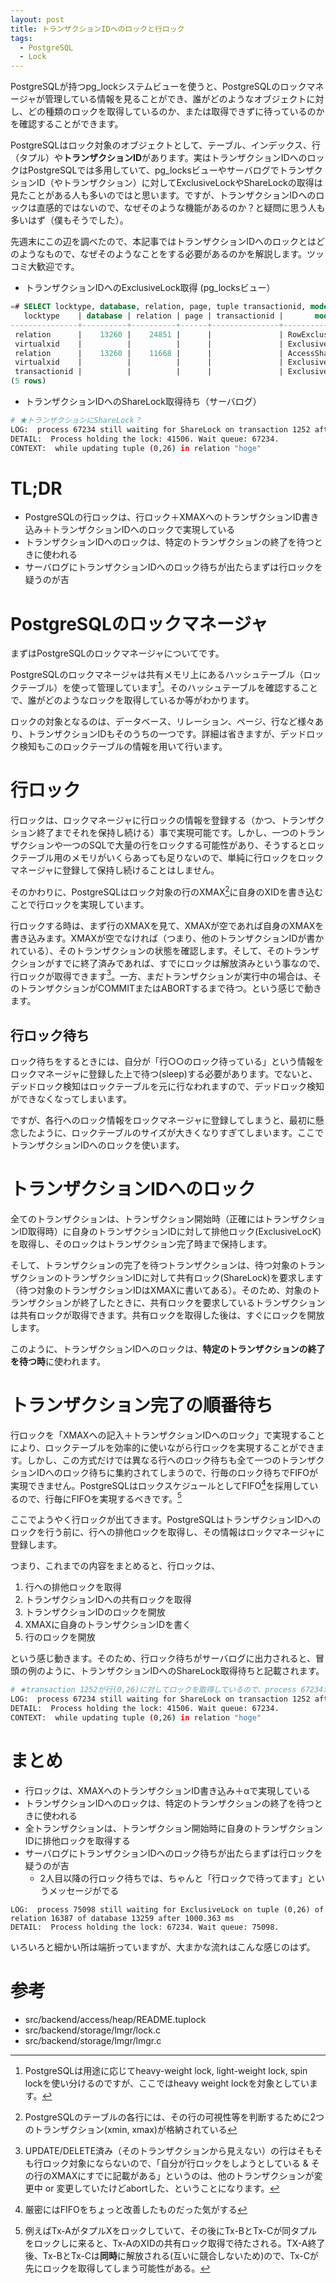 ```yaml
---
layout: post
title: トランザクションIDへのロックと行ロック
tags:
  - PostgreSQL
  - Lock
---
```


PostgreSQLが持つpg\_lockシステムビューを使うと、PostgreSQLのロックマネージャが管理している情報を見ることができ、誰がどのようなオブジェクトに対し、どの種類のロックを取得しているのか、または取得できずに待っているのかを確認することができます。

PostgreSQLはロック対象のオブジェクトとして、テーブル、インデックス、行（タプル）や**トランザクションID**があります。実はトランザクションIDへのロックはPostgreSQLでは多用していて、pg\_locksビューやサーバログでトランザクションID（やトランザクション）に対してExclusiveLockやShareLockの取得は見たことがある人も多いのではと思います。ですが、トランザクションIDへのロックは直感的ではないので、なぜそのような機能があるのか？と疑問に思う人も多いはず（僕もそうでした）。

先週末にこの辺を調べたので、本記事ではトランザクションIDへのロックとはどのようなもので、なぜそのようなことをする必要があるのかを解説します。ツッコミ大歓迎です。

* トランザクションIDへのExclusiveLock取得 (pg\_locksビュー）

```sql
=# SELECT locktype, database, relation, page, tuple transactionid, mode, granted FROM pg_locks;
   locktype    | database | relation | page | transactionid |       mode       | granted
---------------+----------+----------+------+---------------+------------------+---------
 relation      |    13260 |    24851 |      |               | RowExclusiveLock | t
 virtualxid    |          |          |      |               | ExclusiveLock    | t
 relation      |    13260 |    11668 |      |               | AccessShareLock  | t
 virtualxid    |          |          |      |               | ExclusiveLock    | t
 transactionid |          |          |      |               | ExclusiveLock    | t        --★トランザクションIDにExclusiveLock？
(5 rows)
```

* トランザクションIDへのShareLock取得待ち（サーバログ）

```bash
# ★トランザクションにShareLock？
LOG:  process 67234 still waiting for ShareLock on transaction 1252 after 1000.548 ms
DETAIL:  Process holding the lock: 41506. Wait queue: 67234.
CONTEXT:  while updating tuple (0,26) in relation "hoge"
```

# TL;DR
  * PostgreSQLの行ロックは、行ロック＋XMAXへのトランザクションID書き込み＋トランザクションIDへのロックで実現している
  * トランザクションIDへのロックは、特定のトランザクションの終了を待つときに使われる
  * サーバログにトランザクションIDへのロック待ちが出たらまずは行ロックを疑うのが吉


# PostgreSQLのロックマネージャ
まずはPostgreSQLのロックマネージャについてです。

PostgreSQLのロックマネージャは共有メモリ上にあるハッシュテーブル（ロックテーブル）を使って管理しています[^lmgr]。そのハッシュテーブルを確認することで、誰がどのようなロックを取得しているか等がわかります。

ロックの対象となるのは、データベース、リレーション、ページ、行など様々あり、トランザクションIDもそのうちの一つです。詳細は省きますが、デッドロック検知もこのロックテーブルの情報を用いて行います。

[^lmgr]:PostgreSQLは用途に応じてheavy-weight lock, light-weight lock, spin lockを使い分けるのですが、ここではheavy weight lockを対象としています。

# 行ロック
行ロックは、ロックマネージャに行ロックの情報を登録する（かつ、トランザクション終了までそれを保持し続ける）事で実現可能です。しかし、一つのトランザクションや一つのSQLで大量の行をロックする可能性があり、そうするとロックテーブル用のメモリがいくらあっても足りないので、単純に行ロックをロックマネージャに登録して保持し続けることはしません。

そのかわりに、PostgreSQLはロック対象の行のXMAX[^xmax]に自身のXIDを書き込むことで行ロックを実現しています。

行ロックする時は、まず行のXMAXを見て、XMAXが空であれば自身のXMAXを書き込みます。XMAXが空でなければ（つまり、他のトランザクションIDが書かれている）、そのトランザクションの状態を確認します。そして、そのトランザクションがすでに終了済みであれば、すでにロックは解放済みという事なので、行ロックが取得できます[^visible]。一方、まだトランザクションが実行中の場合は、そのトランザクションがCOMMITまたはABORTするまで待つ。という感じで動きます。

[^xmax]:PostgreSQLのテーブルの各行には、その行の可視性等を判断するために2つのトランザクション(xmin, xmax)が格納されている
[^visible]:UPDATE/DELETE済み（そのトランザクションから見えない）の行はそもそも行ロック対象にならないので、「自分が行ロックをしようとしている & その行のXMAXにすでに記載がある」というのは、他のトランザクションが変更中 or 変更していたけどabortした、ということになります。

## 行ロック待ち
ロック待ちをするときには、自分が「行○○のロック待っている」という情報をロックマネージャに登録した上で待つ(sleep)する必要があります。でないと、デッドロック検知はロックテーブルを元に行なわれますので、デッドロック検知ができなくなってしまいます。

ですが、各行へのロック情報をロックマネージャに登録してしまうと、最初に懸念したように、ロックテーブルのサイズが大きくなりすぎてしまいます。ここでトランザクションIDへのロックを使います。

# トランザクションIDへのロック
全てのトランザクションは、トランザクション開始時（正確にはトランザクションID取得時）に自身のトランザクションIDに対して排他ロック(ExclusiveLocK)を取得し、そのロックはトランザクション完了時まで保持します。

そして、トランザクションの完了を待つトランザクションは、待つ対象のトランザクションのトランザクションIDに対して共有ロック(ShareLock)を要求します（待つ対象のトランザクションIDはXMAXに書いてある）。そのため、対象のトランザクションが終了したときに、共有ロックを要求しているトランザクションは共有ロックが取得できます。共有ロックを取得した後は、すぐにロックを開放します。

このように、トランザクションIDへのロックは、**特定のトランザクションの終了を待つ時**に使われます。

# トランザクション完了の順番待ち
行ロックを「XMAXへの記入＋トランザクションIDへのロック」で実現することにより、ロックテーブルを効率的に使いながら行ロックを実現することができます。しかし、この方式だけでは異なる行へのロック待ちも全て一つのトランザクションIDへのロック待ちに集約されてしまうので、行毎のロック待ちでFIFOが実現できません。PostgreSQLはロックスケジュールとしてFIFO[^fifo]を採用しているので、行毎にFIFOを実現するべきです。[^rowlock]

ここでようやく行ロックが出てきます。PostgreSQLはトランザクションIDへのロックを行う前に、行への排他ロックを取得し、その情報はロックマネージャに登録します。

つまり、これまでの内容をまとめると、行ロックは、

1. 行への排他ロックを取得
2. トランザクションIDへの共有ロックを取得
3. トランザクションIDのロックを開放
4. XMAXに自身のトランザクションIDを書く
5. 行のロックを開放

という感じ動きます。そのため、行ロック待ちがサーバログに出力されると、冒頭の例のように、トランザクションIDへのShareLock取得待ちと記載されます。

[^fifo]: 厳密にはFIFOをちょっと改善したものだった気がする
[^rowlock]: 例えばTx-AがタプルXをロックしていて、その後にTx-BとTx-Cが同タプルをロックしに来ると、Tx-AのXIDの共有ロック取得で待たされる。TX-A終了後、Tx-BとTx-Cは**同時**に解放される(互いに競合しないため)ので、Tx-Cが先にロックを取得してしまう可能性がある。

```bash
# ★transaction 1252が行(0,26)に対してロックを取得しているので、process 67234がtransaction 1252の完了を待っている、というログ
LOG:  process 67234 still waiting for ShareLock on transaction 1252 after 1000.548 ms
DETAIL:  Process holding the lock: 41506. Wait queue: 67234.
CONTEXT:  while updating tuple (0,26) in relation "hoge"
```

# まとめ
* 行ロックは、XMAXへのトランザクションID書き込み＋αで実現している
* トランザクションIDへのロックは、特定のトランザクションの終了を待つときに使われる
* 全トランザクションは、トランザクション開始時に自身のトランザクションIDに排他ロックを取得する
* サーバログにトランザクションIDへのロック待ちが出たらまずは行ロックを疑うのが吉
  * 2人目以降の行ロック待ちでは、ちゃんと「行ロックで待ってます」というメッセージがでる
```
LOG:  process 75098 still waiting for ExclusiveLock on tuple (0,26) of relation 16387 of database 13259 after 1000.363 ms
DETAIL:  Process holding the lock: 67234. Wait queue: 75098.
```

いろいろと細かい所は端折っていますが、大まかな流れはこんな感じのはず。

# 参考
* src/backend/access/heap/README.tuplock
* src/backend/storage/lmgr/lock.c
* src/backend/storage/lmgr/lmgr.c
